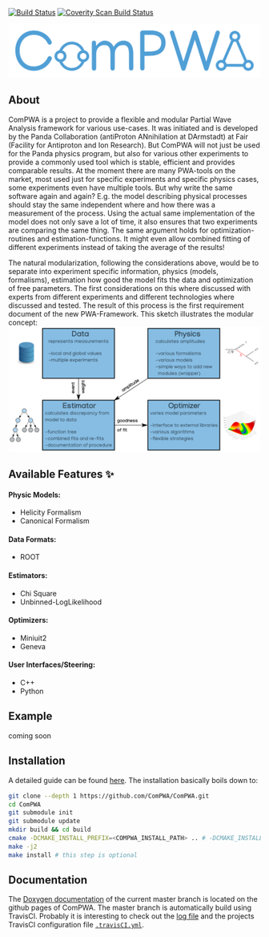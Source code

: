 [![Build Status](https://travis-ci.org/ComPWA/ComPWA.svg?branch=master)](https://travis-ci.org/ComPWA/ComPWA)
[![Coverity Scan Build Status](https://scan.coverity.com/projects/13697/badge.svg)](https://scan.coverity.com/projects/compwa-compwa)

![ComPWA Logo](https://github.com/ComPWA/ComPWA/blob/master/doc/images/logo.png)

## About
ComPWA is a project to provide a flexible and modular Partial Wave Analysis framework for various use-cases. It was initiated and is developed by the Panda Collaboration (antiProton ANnihilation at DArmstadt) at Fair (Facility for Antiproton and Ion Research). But ComPWA will not just be used for the Panda physics program, but also for various other experiments to provide a commonly used tool which is stable, efficient and provides comparable results. At the moment there are many PWA-tools on the market, most used just for specific experiments and specific physics cases, some experiments even have multiple tools. But why write the same software again and again? E.g. the model describing physical processes should stay the same independent where and how there was a measurement of the process. Using the actual same implementation of the model does not only save a lot of time, it also ensures that two experiments are comparing the same thing. The same argument holds for optimization-routines and estimation-functions. It might even allow combined fitting of different experiments instead of taking the average of the results!

The natural modularization, following the considerations above, would be to separate into experiment specific information, physics (models, formalisms), estimation how good the model fits the data and optimization of free parameters. The first considerations on this where discussed with experts from different experiments and different technologies where discussed and tested. The result of this process is the first requirement document of the new PWA-Framework.
This sketch illustrates the modular concept: 
![ComPWA Modules](https://github.com/ComPWA/ComPWA/blob/master/doc/images/compwa_modules.png)

## Available Features :sparkles:
#### Physic Models:
- Helicity Formalism
- Canonical Formalism
#### Data Formats: 
- ROOT
#### Estimators:
- Chi Square
- Unbinned-LogLikelihood
#### Optimizers:
- Miniuit2
- Geneva
#### User Interfaces/Steering:
- C++
- Python

## Example
coming soon

## Installation
A detailed guide can be found [here](https://github.com/ComPWA/ComPWA/wiki/Installation). The installation basically boils down to:
```bash
git clone --depth 1 https://github.com/ComPWA/ComPWA.git
cd ComPWA
git submodule init
git submodule update
mkdir build && cd build
cmake -DCMAKE_INSTALL_PREFIX=<COMPWA_INSTALL_PATH> .. # -DCMAKE_INSTALL_PREFIX is optional
make -j2
make install # this step is optional
```

## Documentation
The [Doxygen documentation](http://ComPWA.github.io/ComPWA) of the current master branch is located on the github pages of ComPWA.
The master branch is automatically build using TravisCI. Probably it is interesting to check out the [log file](https://travis-ci.org/ComPWA/ComPWA) and the projects TravisCI configuration file [<code>.travisCI.yml</code>](https://github.com/ComPWA/ComPWA/blob/master/.travis.yml).
